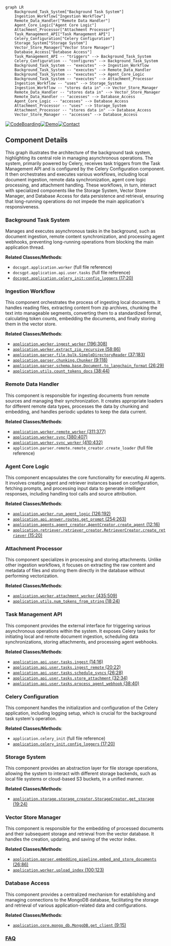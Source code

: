 ```mermaid
graph LR
    Background_Task_System["Background Task System"]
    Ingestion_Workflow["Ingestion Workflow"]
    Remote_Data_Handler["Remote Data Handler"]
    Agent_Core_Logic["Agent Core Logic"]
    Attachment_Processor["Attachment Processor"]
    Task_Management_API["Task Management API"]
    Celery_Configuration["Celery Configuration"]
    Storage_System["Storage System"]
    Vector_Store_Manager["Vector Store Manager"]
    Database_Access["Database Access"]
    Task_Management_API -- "triggers" --> Background_Task_System
    Celery_Configuration -- "configures" --> Background_Task_System
    Background_Task_System -- "executes" --> Ingestion_Workflow
    Background_Task_System -- "executes" --> Remote_Data_Handler
    Background_Task_System -- "executes" --> Agent_Core_Logic
    Background_Task_System -- "executes" --> Attachment_Processor
    Ingestion_Workflow -- "uses" --> Storage_System
    Ingestion_Workflow -- "stores data in" --> Vector_Store_Manager
    Remote_Data_Handler -- "stores data in" --> Vector_Store_Manager
    Remote_Data_Handler -- "accesses" --> Database_Access
    Agent_Core_Logic -- "accesses" --> Database_Access
    Attachment_Processor -- "uses" --> Storage_System
    Attachment_Processor -- "stores data in" --> Database_Access
    Vector_Store_Manager -- "accesses" --> Database_Access
```
[![CodeBoarding](https://img.shields.io/badge/Generated%20by-CodeBoarding-9cf?style=flat-square)](https://github.com/CodeBoarding/GeneratedOnBoardings)[![Demo](https://img.shields.io/badge/Try%20our-Demo-blue?style=flat-square)](https://www.codeboarding.org/demo)[![Contact](https://img.shields.io/badge/Contact%20us%20-%20contact@codeboarding.org-lightgrey?style=flat-square)](mailto:contact@codeboarding.org)

## Component Details

This graph illustrates the architecture of the background task system, highlighting its central role in managing asynchronous operations. The system, primarily powered by Celery, receives task triggers from the Task Management API and is configured by the Celery Configuration component. It then orchestrates and executes various workflows, including local document ingestion, remote data synchronization, agent core logic processing, and attachment handling. These workflows, in turn, interact with specialized components like the Storage System, Vector Store Manager, and Database Access for data persistence and retrieval, ensuring that long-running operations do not impede the main application's responsiveness.

### Background Task System
Manages and executes asynchronous tasks in the background, such as document ingestion, remote content synchronization, and processing agent webhooks, preventing long-running operations from blocking the main application thread.


**Related Classes/Methods**:

- `docsgpt.application.worker` (full file reference)
- `docsgpt.application.api.user.tasks` (full file reference)
- <a href="https://github.com/arc53/docsgpt/blob/master/application/celery_init.py#L17-L20" target="_blank" rel="noopener noreferrer">`docsgpt.application.celery_init:config_loggers` (17:20)</a>


### Ingestion Workflow
This component orchestrates the process of ingesting local documents. It handles reading files, extracting content from zip archives, chunking the text into manageable segments, converting them to a standardized format, calculating token counts, embedding the documents, and finally storing them in the vector store.


**Related Classes/Methods**:

- <a href="https://github.com/arc53/docsgpt/blob/master/application/worker.py#L196-L308" target="_blank" rel="noopener noreferrer">`application.worker.ingest_worker` (196:308)</a>
- <a href="https://github.com/arc53/docsgpt/blob/master/application/worker.py#L58-L86" target="_blank" rel="noopener noreferrer">`application.worker.extract_zip_recursive` (58:86)</a>
- <a href="https://github.com/arc53/docsgpt/blob/master/application/parser/file/bulk.py#L37-L183" target="_blank" rel="noopener noreferrer">`application.parser.file.bulk.SimpleDirectoryReader` (37:183)</a>
- <a href="https://github.com/arc53/docsgpt/blob/master/application/parser/chunking.py#L9-L118" target="_blank" rel="noopener noreferrer">`application.parser.chunking.Chunker` (9:118)</a>
- <a href="https://github.com/arc53/docsgpt/blob/master/application/parser/schema/base.py#L26-L29" target="_blank" rel="noopener noreferrer">`application.parser.schema.base.Document.to_langchain_format` (26:29)</a>
- <a href="https://github.com/arc53/docsgpt/blob/master/application/utils.py#L38-L44" target="_blank" rel="noopener noreferrer">`application.utils.count_tokens_docs` (38:44)</a>


### Remote Data Handler
This component is responsible for ingesting documents from remote sources and managing their synchronization. It creates appropriate loaders for different remote data types, processes the data by chunking and embedding, and handles periodic updates to keep the data current.


**Related Classes/Methods**:

- <a href="https://github.com/arc53/docsgpt/blob/master/application/worker.py#L311-L377" target="_blank" rel="noopener noreferrer">`application.worker.remote_worker` (311:377)</a>
- <a href="https://github.com/arc53/docsgpt/blob/master/application/worker.py#L380-L407" target="_blank" rel="noopener noreferrer">`application.worker.sync` (380:407)</a>
- <a href="https://github.com/arc53/docsgpt/blob/master/application/worker.py#L410-L432" target="_blank" rel="noopener noreferrer">`application.worker.sync_worker` (410:432)</a>
- `application.parser.remote.remote_creator.create_loader` (full file reference)


### Agent Core Logic
This component encapsulates the core functionality for executing AI agents. It involves creating agent and retriever instances based on configuration, fetching prompts, and processing input data to generate intelligent responses, including handling tool calls and source attribution.


**Related Classes/Methods**:

- <a href="https://github.com/arc53/docsgpt/blob/master/application/worker.py#L126-L192" target="_blank" rel="noopener noreferrer">`application.worker.run_agent_logic` (126:192)</a>
- <a href="https://github.com/arc53/docsgpt/blob/master/application/api/answer/routes.py#L254-L263" target="_blank" rel="noopener noreferrer">`application.api.answer.routes.get_prompt` (254:263)</a>
- <a href="https://github.com/arc53/docsgpt/blob/master/application/agents/agent_creator.py#L12-L16" target="_blank" rel="noopener noreferrer">`application.agents.agent_creator.AgentCreator.create_agent` (12:16)</a>
- <a href="https://github.com/arc53/docsgpt/blob/master/application/retriever/retriever_creator.py#L15-L20" target="_blank" rel="noopener noreferrer">`application.retriever.retriever_creator.RetrieverCreator.create_retriever` (15:20)</a>


### Attachment Processor
This component specializes in processing and storing attachments. Unlike other ingestion workflows, it focuses on extracting the raw content and metadata of files and storing them directly in the database without performing vectorization.


**Related Classes/Methods**:

- <a href="https://github.com/arc53/docsgpt/blob/master/application/worker.py#L435-L509" target="_blank" rel="noopener noreferrer">`application.worker.attachment_worker` (435:509)</a>
- <a href="https://github.com/arc53/docsgpt/blob/master/application/utils.py#L18-L24" target="_blank" rel="noopener noreferrer">`application.utils.num_tokens_from_string` (18:24)</a>


### Task Management API
This component provides the external interface for triggering various asynchronous operations within the system. It exposes Celery tasks for initiating local and remote document ingestion, scheduling data synchronizations, storing attachments, and processing agent webhooks.


**Related Classes/Methods**:

- <a href="https://github.com/arc53/docsgpt/blob/master/application/api/user/tasks.py#L14-L16" target="_blank" rel="noopener noreferrer">`application.api.user.tasks.ingest` (14:16)</a>
- <a href="https://github.com/arc53/docsgpt/blob/master/application/api/user/tasks.py#L20-L22" target="_blank" rel="noopener noreferrer">`application.api.user.tasks.ingest_remote` (20:22)</a>
- <a href="https://github.com/arc53/docsgpt/blob/master/application/api/user/tasks.py#L26-L28" target="_blank" rel="noopener noreferrer">`application.api.user.tasks.schedule_syncs` (26:28)</a>
- <a href="https://github.com/arc53/docsgpt/blob/master/application/api/user/tasks.py#L32-L34" target="_blank" rel="noopener noreferrer">`application.api.user.tasks.store_attachment` (32:34)</a>
- <a href="https://github.com/arc53/docsgpt/blob/master/application/api/user/tasks.py#L38-L40" target="_blank" rel="noopener noreferrer">`application.api.user.tasks.process_agent_webhook` (38:40)</a>


### Celery Configuration
This component handles the initialization and configuration of the Celery application, including logging setup, which is crucial for the background task system's operation.


**Related Classes/Methods**:

- `application.celery_init` (full file reference)
- <a href="https://github.com/arc53/docsgpt/blob/master/application/celery_init.py#L17-L20" target="_blank" rel="noopener noreferrer">`application.celery_init.config_loggers` (17:20)</a>


### Storage System
This component provides an abstraction layer for file storage operations, allowing the system to interact with different storage backends, such as local file systems or cloud-based S3 buckets, in a unified manner.


**Related Classes/Methods**:

- <a href="https://github.com/arc53/docsgpt/blob/master/application/storage/storage_creator.py#L19-L24" target="_blank" rel="noopener noreferrer">`application.storage.storage_creator.StorageCreator.get_storage` (19:24)</a>


### Vector Store Manager
This component is responsible for the embedding of processed documents and their subsequent storage and retrieval from the vector database. It handles the creation, updating, and saving of the vector index.


**Related Classes/Methods**:

- <a href="https://github.com/arc53/docsgpt/blob/master/application/parser/embedding_pipeline.py#L26-L86" target="_blank" rel="noopener noreferrer">`application.parser.embedding_pipeline.embed_and_store_documents` (26:86)</a>
- <a href="https://github.com/arc53/docsgpt/blob/master/application/worker.py#L100-L123" target="_blank" rel="noopener noreferrer">`application.worker.upload_index` (100:123)</a>


### Database Access
This component provides a centralized mechanism for establishing and managing connections to the MongoDB database, facilitating the storage and retrieval of various application-related data and configurations.


**Related Classes/Methods**:

- <a href="https://github.com/arc53/docsgpt/blob/master/application/core/mongo_db.py#L9-L15" target="_blank" rel="noopener noreferrer">`application.core.mongo_db.MongoDB.get_client` (9:15)</a>




### [FAQ](https://github.com/CodeBoarding/GeneratedOnBoardings/tree/main?tab=readme-ov-file#faq)